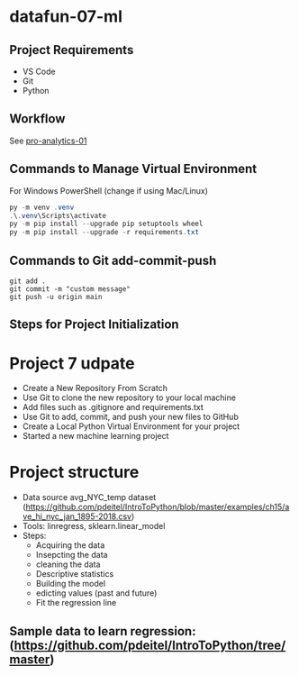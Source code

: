 # datafun-07-ml

## Project Requirements

- VS Code
- Git
- Python 

## Workflow

See [pro-analytics-01](https://github.com/denisecase/pro-analytics-01/)

## Commands to Manage Virtual Environment

For Windows PowerShell (change if using Mac/Linux)

```powershell
py -m venv .venv
.\.venv\Scripts\activate
py -m pip install --upgrade pip setuptools wheel
py -m pip install --upgrade -r requirements.txt
```

## Commands to Git add-commit-push

```shell
git add .
git commit -m "custom message"
git push -u origin main
```

## Steps for Project Initialization
# Project 7 udpate
  - Create a New Repository From Scratch
  - Use Git to clone the new repository to your local machine
  - Add files such as .gitignore and requirements.txt
  - Use Git to add, commit, and push your new files to GitHub
  - Create a Local Python Virtual Environment for your project
  - Started a new machine learning project
# Project structure
  - Data source avg_NYC_temp dataset (https://github.com/pdeitel/IntroToPython/blob/master/examples/ch15/ave_hi_nyc_jan_1895-2018.csv)
  - Tools: linregress, sklearn.linear_model
  - Steps:
    - Acquiring the data
    - Insepcting the data
    - cleaning the data
    - Descriptive statistics
    - Building the model
    - edicting values (past and future)
    - Fit the regression line

  ## Sample data to learn regression: (https://github.com/pdeitel/IntroToPython/tree/master)


    
